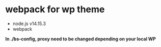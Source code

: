 # webpack for wp theme

- node.js v14.15.3
- webpack

**In ./bs-config, proxy need to be changed depending on your local WP**

